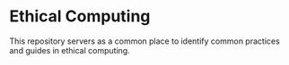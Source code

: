 # Ethical Computing

This repository servers as a common place to identify common practices and guides in ethical computing. 

